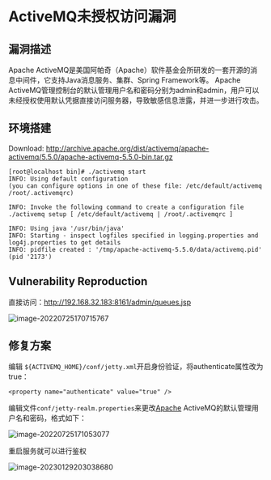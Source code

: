 # ActiveMQ未授权访问漏洞

## 漏洞描述

Apache ActiveMQ是美国阿帕奇（Apache）软件基金会所研发的一套开源的消息中间件，它支持Java消息服务、集群、Spring Framework等。
Apache ActiveMQ管理控制台的默认管理用户名和密码分别为admin和admin，用户可以未经授权使用默认凭据直接访问服务器，导致敏感信息泄露，并进一步进行攻击。

## 环境搭建

Download: http://archive.apache.org/dist/activemq/apache-activemq/5.5.0/apache-activemq-5.5.0-bin.tar.gz

```
[root@localhost bin]# ./activemq start
INFO: Using default configuration
(you can configure options in one of these file: /etc/default/activemq /root/.activemqrc)

INFO: Invoke the following command to create a configuration file
./activemq setup [ /etc/default/activemq | /root/.activemqrc ]

INFO: Using java '/usr/bin/java'
INFO: Starting - inspect logfiles specified in logging.properties and log4j.properties to get details
INFO: pidfile created : '/tmp/apache-activemq-5.5.0/data/activemq.pid' (pid '2173')

```

## Vulnerability Reproduction

直接访问：http://192.168.32.183:8161/admin/queues.jsp

![image-20220725170715767](../../.gitbook/assets/image-20220725170715767.png)

## 修复方案

编辑 `${ACTIVEMQ_HOME}/conf/jetty.xml`开启身份验证，将authenticate属性改为true：

```
<property name="authenticate" value="true" />
```

编辑文件`conf/jetty-realm.properties`来更改[Apache](https://so.csdn.net/so/search?q=Apache&spm=1001.2101.3001.7020) ActiveMQ的默认管理用户名和密码，格式如下：

![image-20220725171053077](../../.gitbook/assets/image-20220725171053077.png)

重启服务就可以进行鉴权

![image-20230129203038680](../../.gitbook/assets/image-20230129203038680.png)